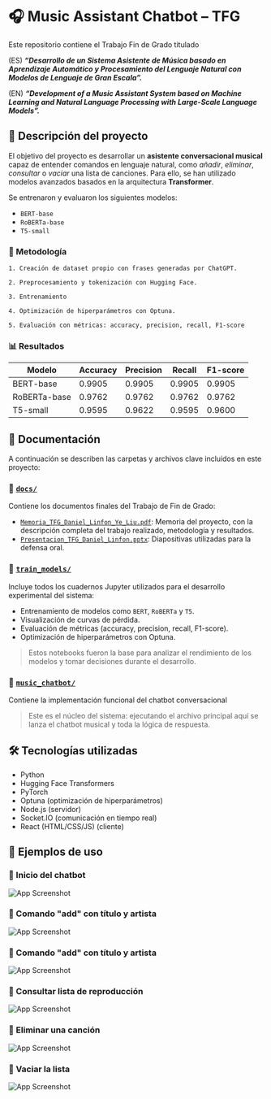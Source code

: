# 🎧 Music Assistant Chatbot – TFG

Este repositorio contiene el Trabajo Fin de Grado titulado

(ES) ***“Desarrollo de un Sistema Asistente de Música basado en Aprendizaje Automático y Procesamiento del Lenguaje Natural con Modelos de Lenguaje de Gran Escala”.***

(EN) ***“Development of a Music Assistant System based on Machine Learning and Natural Language Processing with Large-Scale Language Models”.***


## 🧠 Descripción del proyecto

El objetivo del proyecto es desarrollar un **asistente conversacional musical** capaz de entender comandos en lenguaje natural, como *añadir*, *eliminar*, *consultar* o *vaciar* una lista de canciones. Para ello, se han utilizado modelos avanzados basados en la arquitectura **Transformer**.

Se entrenaron y evaluaron los siguientes modelos:
- `BERT-base`
- `RoBERTa-base`
- `T5-small`

### 🧪 Metodología

    1. Creación de dataset propio con frases generadas por ChatGPT.

    2. Preprocesamiento y tokenización con Hugging Face.

    3. Entrenamiento

    4. Optimización de hiperparámetros con Optuna.

    5. Evaluación con métricas: accuracy, precision, recall, F1-score

### 📊 Resultados

| Modelo       | Accuracy | Precision | Recall | F1-score |
|--------------|----------|-----------|--------|----------|
| BERT-base    | 0.9905   | 0.9905    | 0.9905 | 0.9905   |
| RoBERTa-base | 0.9762   | 0.9762    | 0.9762 | 0.9762   |
| T5-small     | 0.9595   | 0.9622    | 0.9595 | 0.9600   |


## 📄 Documentación

A continuación se describen las carpetas y archivos clave incluidos en este proyecto:

### 📁 [`docs/`](./docs/)
Contiene los documentos finales del Trabajo de Fin de Grado:
- [`Memoria_TFG_Daniel_Linfon_Ye_Liu.pdf`](./docs/Memoria_TFG_Daniel_Linfon_Ye_Liu.pdf): Memoria del proyecto, con la descripción completa del trabajo realizado, metodología y resultados.
- [`Presentacion_TFG_Daniel_Linfon.pptx`](./docs/Presentacion_TFG_Daniel_Linfon.pptx): Diapositivas utilizadas para la defensa oral.

### 📁 [`train_models/`](./train_models/)
Incluye todos los cuadernos Jupyter utilizados para el desarrollo experimental del sistema:
- Entrenamiento de modelos como `BERT`, `RoBERTa` y `T5`.
- Visualización de curvas de pérdida.
- Evaluación de métricas (accuracy, precision, recall, F1-score).
- Optimización de hiperparámetros con Optuna.
> Estos notebooks fueron la base para analizar el rendimiento de los modelos y tomar decisiones durante el desarrollo.

### 📁 [`music_chatbot/`](./music_chatbot/)
Contiene la implementación funcional del chatbot conversacional

> Este es el núcleo del sistema: ejecutando el archivo principal aquí se lanza el chatbot musical y toda la lógica de respuesta.
## 🛠️ Tecnologías utilizadas

- Python 
- Hugging Face Transformers 
- PyTorch
- Optuna (optimización de hiperparámetros)
- Node.js (servidor)
- Socket.IO (comunicación en tiempo real)
- React (HTML/CSS/JS) (cliente)
## 💬 Ejemplos de uso

### 🔹 Inicio del chatbot

![App Screenshot](./docs/results/chatbot_inicio.png)

### 🔹 Comando "add" con título y artista

![App Screenshot](./docs/results/chatbot_add1.png)

### 🔹 Comando "add" con título y artista

![App Screenshot](./docs/results/chatbot_add2.png)

### 🔹 Consultar lista de reproducción

![App Screenshot](./docs/results/chatbot_view.png)

### 🔹 Eliminar una canción

![App Screenshot](./docs/results/chatbot_remove.png)

### 🔹 Vaciar la lista

![App Screenshot](./docs/results/chatbot_clear.png)

